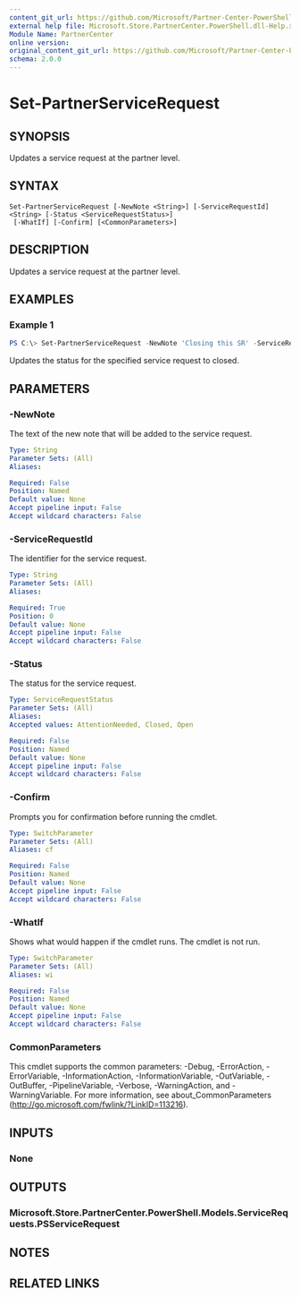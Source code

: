 ```yaml
---
content_git_url: https://github.com/Microsoft/Partner-Center-PowerShell/blob/master/docs/help/Set-PartnerServiceRequest.md
external help file: Microsoft.Store.PartnerCenter.PowerShell.dll-Help.xml
Module Name: PartnerCenter
online version:
original_content_git_url: https://github.com/Microsoft/Partner-Center-PowerShell/blob/master/docs/help/Set-PartnerServiceRequest.md
schema: 2.0.0
---
```


# Set-PartnerServiceRequest

## SYNOPSIS
Updates a service request at the partner level.

## SYNTAX

```
Set-PartnerServiceRequest [-NewNote <String>] [-ServiceRequestId] <String> [-Status <ServiceRequestStatus>]
 [-WhatIf] [-Confirm] [<CommonParameters>]
```

## DESCRIPTION
Updates a service request at the partner level.

## EXAMPLES

### Example 1
```powershell
PS C:\> Set-PartnerServiceRequest -NewNote 'Closing this SR' -ServiceRequestId '618000000000000' -Status Closed
```

Updates the status for the specified service request to closed.

## PARAMETERS

### -NewNote
The text of the new note that will be added to the service request.

```yaml
Type: String
Parameter Sets: (All)
Aliases:

Required: False
Position: Named
Default value: None
Accept pipeline input: False
Accept wildcard characters: False
```

### -ServiceRequestId
The identifier for the service request.

```yaml
Type: String
Parameter Sets: (All)
Aliases:

Required: True
Position: 0
Default value: None
Accept pipeline input: False
Accept wildcard characters: False
```

### -Status
The status for the service request.

```yaml
Type: ServiceRequestStatus
Parameter Sets: (All)
Aliases:
Accepted values: AttentionNeeded, Closed, Open

Required: False
Position: Named
Default value: None
Accept pipeline input: False
Accept wildcard characters: False
```

### -Confirm
Prompts you for confirmation before running the cmdlet.

```yaml
Type: SwitchParameter
Parameter Sets: (All)
Aliases: cf

Required: False
Position: Named
Default value: None
Accept pipeline input: False
Accept wildcard characters: False
```

### -WhatIf
Shows what would happen if the cmdlet runs.
The cmdlet is not run.

```yaml
Type: SwitchParameter
Parameter Sets: (All)
Aliases: wi

Required: False
Position: Named
Default value: None
Accept pipeline input: False
Accept wildcard characters: False
```

### CommonParameters
This cmdlet supports the common parameters: -Debug, -ErrorAction, -ErrorVariable, -InformationAction, -InformationVariable, -OutVariable, -OutBuffer, -PipelineVariable, -Verbose, -WarningAction, and -WarningVariable. For more information, see about_CommonParameters (http://go.microsoft.com/fwlink/?LinkID=113216).

## INPUTS

### None

## OUTPUTS

### Microsoft.Store.PartnerCenter.PowerShell.Models.ServiceRequests.PSServiceRequest

## NOTES

## RELATED LINKS
